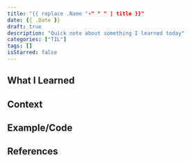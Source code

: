 ```yaml
---
title: "{{ replace .Name "-" " " | title }}"
date: {{ .Date }}
draft: true
description: "Quick note about something I learned today"
categories: ["TIL"]
tags: []
isStarred: false
---
```


## What I Learned

<!-- Brief description of what you learned -->

## Context

<!-- Why this was useful or where you encountered this -->

## Example/Code

<!-- Code snippet, example, or detailed explanation -->

## References

<!-- Links to documentation, articles, or other resources -->
